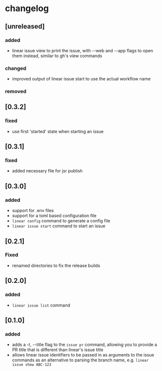 # changelog

## [unreleased]

### added

- linear issue view to print the issue, with --web and --app flags to open them instead, similar to gh's view commands

### changed

- improved output of linear issue start to use the actual workflow name

### removed

## [0.3.2]

### fixed

- use first 'started' state when starting an issue

## [0.3.1]

### fixed

- added necessary file for jsr publish

## [0.3.0]

### added

- support for .env files
- support for a toml based configuration file
- `linear config` command to generate a config file
- `linear issue start` command to start an issue

## [0.2.1]

### Fixed

- renamed directories to fix the release builds

## [0.2.0]

### added

- `linear issue list` command

## [0.1.0]

### added

- adds a -t, --title flag to the `issue pr` command, allowing you to provide a
  PR title that is different than linear's issue title
- allows linear issue identifiers to be passed in as arguments to the issue
  commands as an alternative to parsing the branch name, e.g.
  `linear issue show ABC-123`
